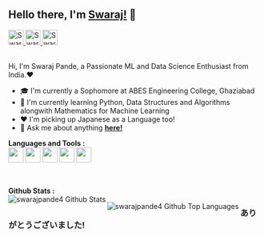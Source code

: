 ## Hello there, I'm [**Swaraj!**](https://github.com/swarajpande4) 👋

<a href="https://www.linkedin.com/in/swaraj-pande-621130189/"> 
    <img aling="left" alt="Swaraj Pande | LinkedIn" width=30px
    src="https://img.icons8.com/fluent/2x/linkedin.png">
</a>
<a href="https://twitter.com/PandeSwaraj"> 
    <img aling="left" alt="Swaraj Pande | Twitter" width=30px
    src="https://img.icons8.com/fluent/2x/twitter.png">
</a>
<a href="https://discord.gg/TV7SDz"> 
    <img aling="left" alt="Swaraj Pande | Discord" width=30px
    src="https://img.icons8.com/fluent/2x/discord-logo.png">
</a>

<br />
<br />

Hi, I'm Swaraj Pande, a Passionate ML and Data Science Enthusiast from India.❤️
- 🎓 I'm currently a Sophomore at ABES Engineering College, Ghaziabad
- 🔎 I'm currently learning Python, Data Structures and Algorithms alongwith Mathematics for Machine Learning
- ❤️ I'm picking up Japanese as a Language too!
- 💬 Ask me about anything [**here!**](https://github.com/swarajpande4/swarajpande4/issues)

**Languages and Tools :**
<br />
<code><img height="30"
    src="https://img.icons8.com/color/2x/c-plus-plus-logo.png"></code>
<code><img height="30"
    src="https://img.icons8.com/color/2x/python.png"></code>
<code><img height="30"
    src="https://img.icons8.com/color/2x/java-coffee-cup-logo.png"></code>
<code><img height="30"
    src="https://img.icons8.com/plasticine/2x/bash.png"></code> 
<code><img height="30"
    src="https://img.icons8.com/color/2x/git.png"></code>

<br />

**Github Stats :**
<br />
<img align="left" alt="swarajpande4 Github Stats" src="https://github-readme-stats.vercel.app/api?username=swarajpande4&show_icons=true&hide_border=true&theme=tokyonight&private=true&count_private=true/">

<img align="left" alt="swarajpande4 Github Top Languages" src="https://github-readme-stats.vercel.app/api/top-langs/?username=swarajpande4&layout=compact">


### ありがとうございました!
